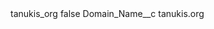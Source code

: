 <?xml version="1.0" encoding="UTF-8"?>
<CustomMetadata xmlns="http://soap.sforce.com/2006/04/metadata" xmlns:xsi="http://www.w3.org/2001/XMLSchema-instance" xmlns:xsd="http://www.w3.org/2001/XMLSchema">
    <label>tanukis_org</label>
    <protected>false</protected>
    <values>
        <field>Domain_Name__c</field>
        <value xsi:type="xsd:string">tanukis.org</value>
    </values>
</CustomMetadata>
